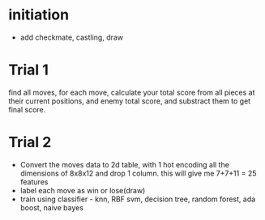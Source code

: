 # initiation

- add checkmate, castling, draw

# Trial 1

find all moves, for each move, calculate your total score from all pieces at their current positions, and enemy total score, and substract them to get final score.

# Trial 2

- Convert the moves data to 2d table, with 1 hot encoding all the dimensions of 8x8x12 and drop 1 column. this will give me 7+7+11 = 25 features
- label each move as win or lose(draw)
- train using classifier - knn, RBF svm, decision tree, random forest, ada boost, naive bayes
